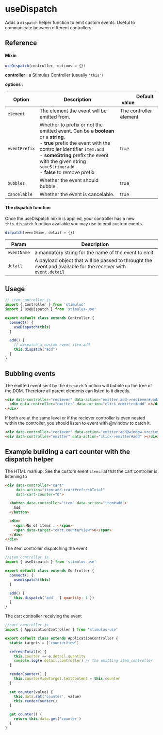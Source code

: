 # useDispatch

Adds a `dispatch` helper function to emit custom events. Useful to communicate between different controllers.

## Reference

#### Mixin

```js
useDispatch(controller, options = {})
```

**controller** : a Stimulus Controller (usually `'this'`)

**options** :

| Option| Description |&nbsp; &nbsp; &nbsp; &nbsp; &nbsp; &nbsp;Default value&nbsp; &nbsp; &nbsp; &nbsp; &nbsp; &nbsp; &nbsp; &nbsp;|
|-----------------------|-------------|---------------------|
| `element` | The element the event will be emitted from.| The controller element|
| `eventPrefix` | Whether to prefix or not the emitted event. Can be a **boolean** or a **string**.<br>- **true** prefix the event with the controller identifier `item:add` <br>- **someString** prefix the event with the given string `someString:add` <br>- **false** to remove prefix  |true|
| `bubbles` | Whether the event should bubble.| true|
| `cancelable` | Whether the event is cancelable.| true|



#### The dispatch function
Once the useDispatch mixin is applied, your controller has a new `this.dispatch` function available you may use to emit custom events.

```js
dispatch(eventName, detail = {})
```
| Param| Description |
|-----------------------|-------------|
| `eventName` | a mandatory string for the name of the event to emit.|
| `detail` | A payload object that will be passed to throught the event and available for the receiver with `event.detail` |

## Usage

```js
// item_controller.js
import { Controller } from 'stimulus'
import { useDispatch } from 'stimulus-use'

export default class extends Controller {
  connect() {
    useDispatch(this)
  }

  add() {
    // dispatch a custom event item:add
    this.dispatch("add")
  }
}
```

## Bubbling events

The emitted event sent by the `dispatch` function will bubble up the tree of the DOM.
Therefore all parent elements can listen to it directly.

```html
<div data-controller="reciever" data-action="emitter:add->reciever#update">
  <div data-controller="emitter" data-action="click->emitter#add" ></div>
</div>
```

If both are at the same level or if the reciever controller is even nested within the controller, you should listen to event with @window to catch it.

```html
<div data-controller="reciever" data-action="emitter:add@window->reciever#update"></div>
<div data-controller="emitter" data-action="click->emitter#add" ></div>
```

## Example building a cart counter with the dispatch helper

The HTML markup. See the custom event `item:add` that the cart controller is listening to

```html
<div data-controller="cart"
     data-action="item:add->cart#refreshTotal"
     data-cart-counter="0">

  <button data-controller="item" data-action="item#add">
    Add
  </button>

  <div>
    <span>No of items : </span>
    <span data-target="cart.counterView">0</span>
  </div>
</div>
```

The item controller dispatching the event

```js
//item_controller.js
import { useDispatch } from 'stimulus-use'

export default class extends Controller {
  connect() {
    usedispatch(this)
  }

  add() {
    this.dispatch('add', { quantity: 1 })
  }
}
```

The cart controller receiving the event

```js
//cart_controller.js
import { ApplicationController } from 'stimulus-use'

export default class extends ApplicationController {
  static targets = ['counterView']

  refreshTotal(e) {
    this.counter += e.detail.quantity
    console.log(e.detail.controller) // the emitting item_controller
  }

  renderCounter() {
    this.counterViewTarget.textContent = this.counter
  }

  set counter(value) {
    this.data.set('counter', value)
    this.renderCounter()
  }

  get counter() {
    return this.data.get('counter')
  }
}
```
